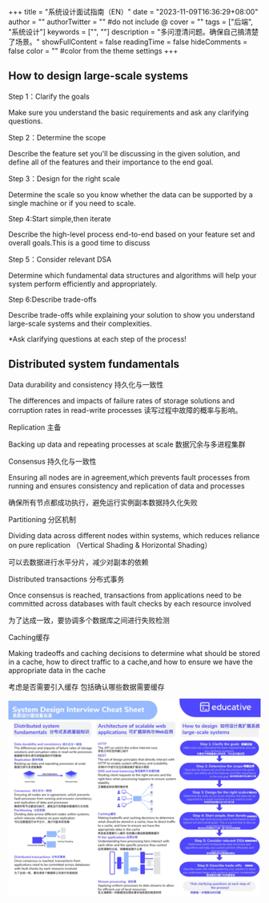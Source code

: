 +++
title = "系统设计面试指南（EN）"
date = "2023-11-09T16:36:29+08:00"
author = ""
authorTwitter = "" #do not include @
cover = ""
tags = ["后端", "系统设计"]
keywords = ["", ""]
description = "多问澄清问题。确保自己搞清楚了场景。"
showFullContent = false
readingTime = false
hideComments = false
color = "" #color from the theme settings
+++


## How to design large-scale systems

Step 1：Clarify the goals

Make sure you understand the basic requirements and ask any clarifying questions.

Step 2：Determine the scope

Describe the feature set you'll be discussing in the given solution, and define all of the features and their importance to the end goal.

Step 3：Design for the right scale

Determine the scale so you know whether the data can be supported by a single machine or if you need to scale.

Step 4:Start simple,then iterate

Describe the high-level process end-to-end based on your feature set and overall goals.This is a good time to discuss

Step 5：Consider relevant DSA

Determine which fundamental data structures and algorithms will help your system perform efficiently and appropriately.

Step 6:Describe trade-offs

Describe trade-offs while explaining your solution to show you understand large-scale systems and their complexities.

*Ask clarifying questions at each step of the process!

## Distributed system fundamentals

Data durability and consistency 持久化与一致性

The differences and impacts of failure rates of storage solutions and corruption rates in read-write processes 读写过程中故障的概率与影响。

Replication 主备

Backing up data and repeating processes at scale 数据冗余与多进程集群

Consensus 持久化与一致性

Ensuring all nodes are in agreement,which prevents fault processes from running and ensures consistency and replication of data and processes

确保所有节点都成功执行，避免运行实例副本数据持久化失败

Partitioning 分区机制

Dividing data across different nodes within systems, which reduces reliance on pure replication （Vertical Shading & Horizontal Shading）

可以去数据进行水平分片，减少对副本的依赖

Distributed transactions 分布式事务

Once consensus is reached, transactions from applications need to be committed across databases with fault checks by each resource involved

为了达成一致，要协调多个数据库之间进行失败检测

Caching缓存

Making tradeoffs and caching decisions to determine what should be stored in a cache, how to direct traffic to a cache,and how to ensure we have the appropriate data in the cache

考虑是否需要引入缓存 包括确认哪些数据需要缓存

![](../../images/system-design-cheat-sheet.png)